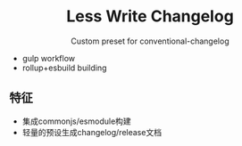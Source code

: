 <div>
    <h1 align="center">Less Write Changelog</h1>
    <p align="center">Custom preset for conventional-changelog</p>
</div>

- gulp workflow
- rollup+esbuild building



## 特征

- 集成commonjs/esmodule构建
- 轻量的预设生成changelog/release文档